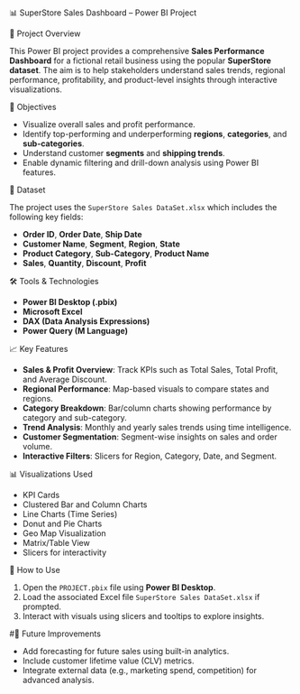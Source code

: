 📊 SuperStore Sales Dashboard – Power BI Project

📌 Project Overview

This Power BI project provides a comprehensive **Sales Performance Dashboard** for a fictional retail business using the popular **SuperStore dataset**. The aim is to help stakeholders understand sales trends, regional performance, profitability, and product-level insights through interactive visualizations.

🎯 Objectives

- Visualize overall sales and profit performance.
- Identify top-performing and underperforming **regions**, **categories**, and **sub-categories**.
- Understand customer **segments** and **shipping trends**.
- Enable dynamic filtering and drill-down analysis using Power BI features.

📁 Dataset

The project uses the `SuperStore Sales DataSet.xlsx` which includes the following key fields:

- **Order ID**, **Order Date**, **Ship Date**
- **Customer Name**, **Segment**, **Region**, **State**
- **Product Category**, **Sub-Category**, **Product Name**
- **Sales**, **Quantity**, **Discount**, **Profit**

🛠️ Tools & Technologies

- **Power BI Desktop (.pbix)**
- **Microsoft Excel**
- **DAX (Data Analysis Expressions)**
- **Power Query (M Language)**

📈 Key Features

- **Sales & Profit Overview**: Track KPIs such as Total Sales, Total Profit, and Average Discount.
- **Regional Performance**: Map-based visuals to compare states and regions.
- **Category Breakdown**: Bar/column charts showing performance by category and sub-category.
- **Trend Analysis**: Monthly and yearly sales trends using time intelligence.
- **Customer Segmentation**: Segment-wise insights on sales and order volume.
- **Interactive Filters**: Slicers for Region, Category, Date, and Segment.

📊 Visualizations Used

- KPI Cards
- Clustered Bar and Column Charts
- Line Charts (Time Series)
- Donut and Pie Charts
- Geo Map Visualization
- Matrix/Table View
- Slicers for interactivity

🚀 How to Use

1. Open the `PROJECT.pbix` file using **Power BI Desktop**.
2. Load the associated Excel file `SuperStore Sales DataSet.xlsx` if prompted.
3. Interact with visuals using slicers and tooltips to explore insights.

#🔮 Future Improvements

- Add forecasting for future sales using built-in analytics.
- Include customer lifetime value (CLV) metrics.
- Integrate external data (e.g., marketing spend, competition) for advanced analysis.



